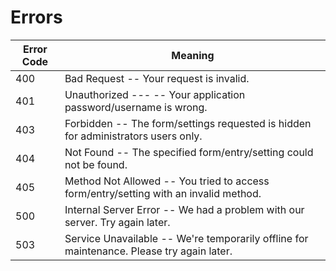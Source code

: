 # Errors

Error Code | Meaning
---------- | -------
400 | Bad Request -- Your request is invalid.
401 | Unauthorized --- -- Your application password/username is wrong.
403 | Forbidden -- The form/settings requested is hidden for administrators users only.
404 | Not Found -- The specified form/entry/setting could not be found.
405 | Method Not Allowed -- You tried to access form/entry/setting with an invalid method.
500 | Internal Server Error -- We had a problem with our server. Try again later.
503 | Service Unavailable -- We're temporarily offline for maintenance. Please try again later.
